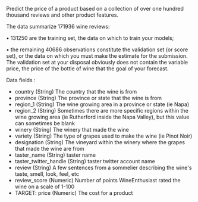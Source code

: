 Predict the price of a product based on a collection of over one hundred thousand reviews and other product features.

The data summarize 171936 wine reviews:

• 131250 are the training set, the data on which to train your models;

• the remaining 40686 observations constitute the validation set (or score set), or the data on which you must make the estimate for the submission. The validation set at your disposal obviously does not contain the variable price, the price of the bottle of wine that the goal of your forecast.

Data fields :

* country (String) The country that the wine is from
* province (String) The province or state that the wine is from
* region_1 (String) The wine growing area in a province or state (ie Napa)
* region_2 (String) Sometimes there are more specific regions within the wine growing area (ie Rutherford inside the Napa Valley), but this value can sometimes be blank
* winery (String) The winery that made the wine
* variety (String) The type of grapes used to make the wine (ie Pinot Noir)
* designation (String) The vineyard within the winery where the grapes that made the wine are from
* taster_name (String) taster name
* taster_twitter_handle (String) taster twitter account name
* review (String) A few sentences from a sommelier describing the wine's taste, smell, look, feel, etc
* review_score (Numeric) Number of points WineEnthusiast rated the wine on a scale of 1-100
* TARGET: price (Numeric) The cost for a product
